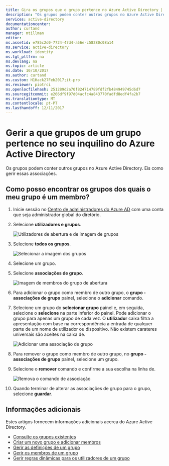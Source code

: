 ```yaml
---
title: Gira os grupos que o grupo pertence no Azure Active Directory | Microsoft Docs
description: "Os grupos podem conter outros grupos no Azure Active Directory. Eis como gerir essas associações."
services: active-directory
documentationcenter: 
author: curtand
manager: mtillman
editor: 
ms.assetid: e785c2d0-7724-47d4-a56e-c58280c08a14
ms.service: active-directory
ms.workload: identity
ms.tgt_pltfrm: na
ms.devlang: na
ms.topic: article
ms.date: 10/10/2017
ms.author: curtand
ms.custom: H1Hack27Feb2017;it-pro
ms.reviewer: piotrci
ms.openlocfilehash: 251289d2a70f824714789fdf2fb484949745d6d7
ms.sourcegitcommit: e266df9f97d04acfc4a843770fadfd8edf4fa2b7
ms.translationtype: MT
ms.contentlocale: pt-PT
ms.lasthandoff: 12/11/2017
---
```

# <a name="manage-to-which-groups-a-group-belongs-in-your-azure-active-directory-tenant"></a>Gerir a que grupos de um grupo pertence no seu inquilino do Azure Active Directory
Os grupos podem conter outros grupos no Azure Active Directory. Eis como gerir essas associações.

## <a name="how-do-i-find-the-groups-of-which-my-group-is-a-member"></a>Como posso encontrar os grupos dos quais o meu grupo é um membro?
1. Inicie sessão no [Centro de administradores do Azure AD](https://aad.portal.azure.com) com uma conta que seja administrador global do diretório.
2. Selecione **utilizadores e grupos**.

   ![Utilizadores de abertura e de imagem de grupos](./media/active-directory-groups-membership-azure-portal/search-user-management.png)
1. Selecione **todos os grupos**.

   ![Selecionar a imagem dos grupos](./media/active-directory-groups-membership-azure-portal/view-groups-blade.png)
1. Selecione um grupo.
2. Selecione **associações de grupo**.

   ![Imagem de membros do grupo de abertura](./media/active-directory-groups-membership-azure-portal/group-membership-blade.png)
1. Para adicionar o grupo como membro de outro grupo, o **grupo - associações de grupo** painel, selecione o **adicionar** comando.
2. Selecione um grupo do **selecionar grupo** painel e, em seguida, selecione o **selecione** na parte inferior do painel. Pode adicionar o grupo para apenas um grupo de cada vez. O **utilizador** caixa filtra a apresentação com base na correspondência a entrada de qualquer parte de um nome de utilizador ou dispositivo. Não existem carateres universais são aceites na caixa de.

   ![Adicionar uma associação de grupo](./media/active-directory-groups-membership-azure-portal/add-group-membership.png)
8. Para remover o grupo como membro de outro grupo, no **grupo - associações de grupo** painel, selecione um grupo.
9. Selecione o **remover** comando e confirme a sua escolha na linha de.

   ![Remova o comando de associação](./media/active-directory-groups-membership-azure-portal/remove-group-membership.png)
10. Quando terminar de alterar as associações de grupo para o grupo, selecione **guardar**.

## <a name="additional-information"></a>Informações adicionais
Estes artigos fornecem informações adicionais acerca do Azure Active Directory.

* [Consulte os grupos existentes](active-directory-groups-view-azure-portal.md)
* [Criar um novo grupo e adicionar membros](active-directory-groups-create-azure-portal.md)
* [Gerir as definições de um grupo](active-directory-groups-settings-azure-portal.md)
* [Gerir os membros de um grupo](active-directory-groups-members-azure-portal.md)
* [Gerir regras dinâmicas para os utilizadores de um grupo](active-directory-groups-dynamic-membership-azure-portal.md)
